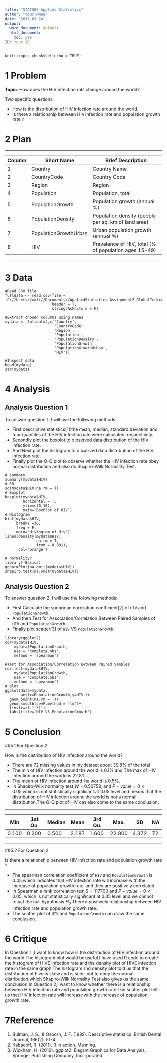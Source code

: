 ```yaml
---
title: "STAT500 Applied Statistics"
author: "Your Nmae"
date: '2017-03-24'
output:
  word_document: default
  html_document:
    toc: yes
ID: Your ID
---
```


```{r setup, include=FALSE}
knitr::opts_chunk$set(echo = TRUE)
```

# 1 Problem

**Topic**: How does the HIV infection rate change around the world?

Two specific questions:

- How is the distribution of HIV infection  rate around the world.
- Is there a relationship between HIV infection rate and population growth rate ?

# 2 Plan


-----


Column| Short Name| Brief Description
------|-----------|------------------
1|Country|Country Name
2|CountryCode|Country Code
3|Region|Region
4|Population|Population, total
5|PopulationGrowth|Population growth (annual %)
6|PopulationDensity|Population density (people per sq. km of land area)
7|PopulationGrowthUrban|Urban population growth (annual %)
8|HIV|Prevalence of HIV, total (% of population ages 15-49)

-----

# 3 Data


```{r}
#Read CSV file
fulldata <- read.csv(file = 'C://Users//mali//Documents//AppliedStatistics_Assignment2_GlobalIndicators.csv',
                     header = T,
                     stringsAsFactors = F)

#Extract chosen columns using names
mydata <- fulldata[,c('Country',
                      'CountryCode',
                      'Region',
                      'Population',
                      'PopulationDensity',
                      'PopulationGrowth',
                      'PopulationGrowthUrban',
                      'HIV')]

#Inspect data
head(mydata)
str(mydata)
```

# 4 Analysis

## Analysis Question 1 


To answer question 1, I will use the following methods: 

- First descriptive statistics[1]:the mean, median, standard deviation and four quantiles of the  HIV infection  rate were calculated, respectively.
- Secondly plot the boxplot to o bserved data distribution of the  HIV infection  rate.
- And Next plot the histogram to o bserved data distribution of the  HIV infection  rate.
- Finally plot the Q-Q plot to observe whether the HIV infection  rate obey normal distribution and also do Shapiro-Wilk Normality Test.

```{r, message=FALSE, warning=FALSE}
# summary
summary(mydata$HIV)
# SD
sd(mydata$HIV,na.rm = T)
# Boxplot
boxplot(mydata$HIV,
        horizontal = T,
        ylim=c(0,10),
        main='BoxPlot of HIV')
# Histogram
hist(mydata$HIV,
     breaks =30,
     freq = F,
     main='Histogram of Hiv')
lines(density(mydata$HIV,
              na.rm = T,
              from = 0.001),
      col='orange')

# normality?
library(fBasics)
qqnormPlot(na.omit(mydata$HIV))
shapiro.test(na.omit(mydata$HIV))
```


## Analysis  Question 2

To answer question 2, I will use the following methods: 

- First Calculate the spearman correlation coefficient[2] of `HIV` and `PopulationGrowth`.
- And then Test for Association/Correlation Between Paired Samples of `HIV` and `PopulationGrowth`.
- Finally plot scatter[3] of `HIV` VS `PopulationGrowth`.


```{r, message=FALSE, warning=FALSE}
library(ggplot2)
cor(mydata$HIV,
    mydata$PopulationGrowth,
    use = 'complete.obs',
    method = 'spearman')

#Test for Association/Correlation Between Paired Samples
cor.test(mydata$HIV,
    mydata$PopulationGrowth,
    use = 'complete.obs',
    method = 'spearman')
# plot
ggplot(data=mydata,
       aes(x=PopulationGrowth,y=HIV))+
  geom_point(na.rm = T)+
  geom_smooth(se=F,method = 'lm')+
  lims(x=c(-1,5))+
  labs(title='HIV VS PopulationGrowth')
```

# 5 Conclusion

##5.1 For Question 2 

How is the distribution of HIV infection around the world?

- There are 72 missing values in my dataset about 39.8% of the total
- The min of  HIV infection around the world is 0.1% and The max of  HIV infection around the world is 22.8% .
- The mean of  HIV infection around the world is 0.5%.
- In Shapiro-Wilk normality test,$W=0.50758$, and $P-value=0 <0.05$,which is not statistically significant at 0.05 level and means that the distribution of HIV infection around the world is not  a normal distribution.The Q-Q plot of HIV can also come to the same conclusion.

-----

Min| 1st Qu.|Median |Mean| 3rd Qu.|Max.| SD|   NA 
-----|------|-------|----|--------|----|-----|-------
0.100|   0.200|   0.500 |  2.187|   1.600 | 22.800 | 4.372|    72 

-----


##5.2 For Question 2 

Is there a relationship between HIV infection rate and population growth rate ?

- The spearman correlation coefficient of `HIV` and `PopulationGrowth` is 0.45,which indicates that HIV infection rate will increase with the increase of population growth rate, and they are positively correlated.
- In Spearman s rank correlation test,$S=117700$ and $P-value=0 < 0.05$, which is not statistically significant at 0.05 level and we cannot rejuct the null hypothesis $H_0$.There a  positively relationship between HIV infection rate and population growth rate.
- The scatter plot  of  `HIV` and `PopulationGrowth` can draw the same conclusion.


# 6 Critique

In Question 1 ,I want to know how is the distribution of HIV infection around the world.The histogram plot would be useful.I have used R code to create the histogram of HIVE infection rate  and the density plot of HIVE infection rate in the same graph.The  histogram and density plot told  us that the distribution of hive  is skew and  is  seem not  to obey the normal distribution,which Shapiro-Wilk Normality Test also gives us the same conclusion.In Question 2,I want to know whether there is  a relationship between HIV infection rate and population growth rate.The scatter plot tell us that HIV infection rate will increase with the increase of population growth rate.


# 7Reference

1. Bulman, J. S., & Osborn, J. F. (1989). Descriptive statistics. British Dental Journal, 166(2), 51-4.
2. Kabacoff, R. (2011). R in action. Manning.
3. Wickham, H. (2016). ggplot2: Elegant Graphics for Data Analysis. Springer Publishing Company, Incorporated.



